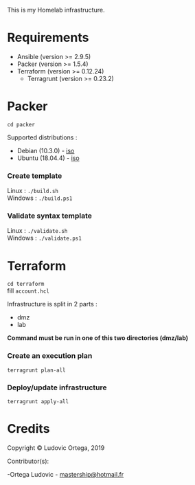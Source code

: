 This is my Homelab infrastructure.

# Requirements

- Ansible (version >= 2.9.5)
- Packer (version >= 1.5.4)
- Terraform (version >= 0.12.24)
	- Terragrunt (version >= 0.23.2)

# Packer
`cd packer`

Supported distributions :
- Debian (10.3.0) - [iso](https://cdimage.debian.org/debian-cd/current/amd64/iso-cd/debian-10.3.0-amd64-netinst.iso)  
- Ubuntu (18.04.4) - [iso](http://cdimage.ubuntu.com/releases/18.04/release/ubuntu-18.04.4-server-amd64.iso)

### Create template
Linux : `./build.sh`  
Windows : `./build.ps1`

### Validate syntax template
Linux : `./validate.sh`  
Windows : `./validate.ps1`

# Terraform
`cd terraform`  
fill `account.hcl`

Infrastructure is split in 2 parts :  
- dmz
- lab

**Command must be run in one of this two directories (dmz/lab)**

### Create an execution plan
`terragrunt plan-all`

### Deploy/update infrastructure
`terragrunt apply-all`

# Credits

Copyright © Ludovic Ortega, 2019

Contributor(s):

-Ortega Ludovic - mastership@hotmail.fr